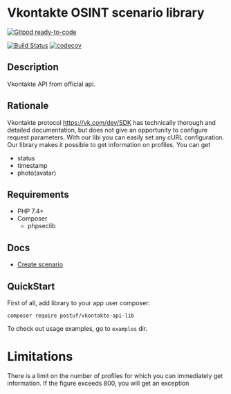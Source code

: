 # Vkontakte OSINT scenario library

[![Gitpod ready-to-code](https://img.shields.io/badge/Gitpod-ready--to--code-blue?logo=gitpod)](https://gitpod.io/#https://github.com/Postuf/vkontakte-osint-lib)

[![Build Status](https://travis-ci.org/postuf/vkontakte-osint-lib.svg?branch=master)](https://travis-ci.org/postuf/vkontakte-osint-lib) [![codecov](https://codecov.io/gh/Postuf/vkontakte-osint-lib/branch/master/graph/badge.svg)](https://codecov.io/gh/Postuf/vkontakte-osint-lib)

## Description

Vkontakte API from official api.

## Rationale

Vkontakte protocol https://vk.com/dev/SDK has technically thorough and detailed documentation, but does not give an opportunity to configure request parameters.
With our libi you can easily set any cURL configuration. Our library makes it possible to get information on profiles. You can get

* status
* timestamp
* photo(avatar)

## Requirements

* PHP 7.4+
* Composer
  * phpseclib

## Docs
* [Create scenario](docs/create-scenario.md)

## QuickStart

First of all, add library to your app user composer:

```
composer require postuf/vkontakte-api-lib
```

To check out usage examples, go to `examples` dir.

# Limitations

There is a limit on the number of profiles for which you can immediately get information. If the figure exceeds 800, you will get an exception